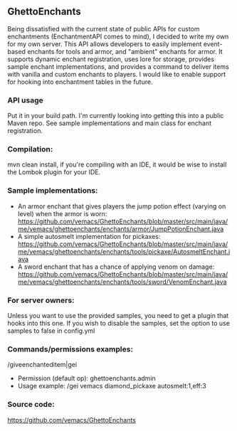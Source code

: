 ## GhettoEnchants
Being dissatisfied with the current state of public APIs for custom enchantments (EnchantmentAPI comes to mind), I decided to write my own for my own server. This API allows developers to easily implement event-based enchants for tools and armor, and "ambient" enchants for armor. It supports dynamic enchant registration, uses lore for storage, provides sample enchant implementations, and provides a command to deliver items with vanilla and custom enchants to players. I would like to enable support for hooking into enchantment tables in the future.

### API usage
Put it in your build path. I'm currently looking into getting this into a public Maven repo. See sample implementations and main class for enchant registration.

### Compilation:
mvn clean install, if you're compiling with an IDE, it would be wise to install the Lombok plugin for your IDE.

### Sample implementations:
* An armor enchant that gives players the jump potion effect (varying on level) when the armor is worn: https://github.com/vemacs/GhettoEnchants/blob/master/src/main/java/me/vemacs/ghettoenchants/enchants/armor/JumpPotionEnchant.java
* A simple autosmelt implementation for pickaxes: https://github.com/vemacs/GhettoEnchants/blob/master/src/main/java/me/vemacs/ghettoenchants/enchants/tools/pickaxe/AutosmeltEnchant.java
* A sword enchant that has a chance of applying venom on damage: https://github.com/vemacs/GhettoEnchants/blob/master/src/main/java/me/vemacs/ghettoenchants/enchants/tools/sword/VenomEnchant.java

### For server owners:
Unless you want to use the provided samples, you need to get a plugin that hooks into this one. If you wish to disable the samples, set the option to use samples to false in config.yml

### Commands/permissions examples:
/giveenchanteditem|gei
* Permission (default op): ghettoenchants.admin
* Usage example: /gei vemacs diamond_pickaxe autosmelt:1,eff:3

### Source code:
https://github.com/vemacs/GhettoEnchants